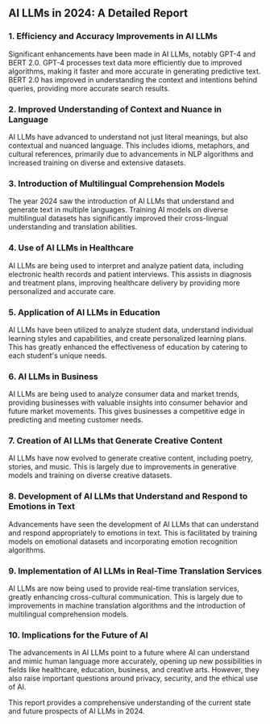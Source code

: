 ## AI LLMs in 2024: A Detailed Report

### 1. Efficiency and Accuracy Improvements in AI LLMs

Significant enhancements have been made in AI LLMs, notably GPT-4 and BERT 2.0. GPT-4 processes text data more efficiently due to improved algorithms, making it faster and more accurate in generating predictive text. BERT 2.0 has improved in understanding the context and intentions behind queries, providing more accurate search results.

### 2. Improved Understanding of Context and Nuance in Language

AI LLMs have advanced to understand not just literal meanings, but also contextual and nuanced language. This includes idioms, metaphors, and cultural references, primarily due to advancements in NLP algorithms and increased training on diverse and extensive datasets.

### 3. Introduction of Multilingual Comprehension Models

The year 2024 saw the introduction of AI LLMs that understand and generate text in multiple languages. Training AI models on diverse multilingual datasets has significantly improved their cross-lingual understanding and translation abilities.

### 4. Use of AI LLMs in Healthcare

AI LLMs are being used to interpret and analyze patient data, including electronic health records and patient interviews. This assists in diagnosis and treatment plans, improving healthcare delivery by providing more personalized and accurate care.

### 5. Application of AI LLMs in Education

AI LLMs have been utilized to analyze student data, understand individual learning styles and capabilities, and create personalized learning plans. This has greatly enhanced the effectiveness of education by catering to each student's unique needs.

### 6. AI LLMs in Business

AI LLMs are being used to analyze consumer data and market trends, providing businesses with valuable insights into consumer behavior and future market movements. This gives businesses a competitive edge in predicting and meeting customer needs.

### 7. Creation of AI LLMs that Generate Creative Content

AI LLMs have now evolved to generate creative content, including poetry, stories, and music. This is largely due to improvements in generative models and training on diverse creative datasets.

### 8. Development of AI LLMs that Understand and Respond to Emotions in Text

Advancements have seen the development of AI LLMs that can understand and respond appropriately to emotions in text. This is facilitated by training models on emotional datasets and incorporating emotion recognition algorithms.

### 9. Implementation of AI LLMs in Real-Time Translation Services

AI LLMs are now being used to provide real-time translation services, greatly enhancing cross-cultural communication. This is largely due to improvements in machine translation algorithms and the introduction of multilingual comprehension models.

### 10. Implications for the Future of AI

The advancements in AI LLMs point to a future where AI can understand and mimic human language more accurately, opening up new possibilities in fields like healthcare, education, business, and creative arts. However, they also raise important questions around privacy, security, and the ethical use of AI.

This report provides a comprehensive understanding of the current state and future prospects of AI LLMs in 2024.